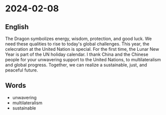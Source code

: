 # 2024-02-08

## English
The Dragon symbolizes energy, wisdom,
protection, and good luck. We need these
qualities to rise to today's global
challenges. This year, the celecration at
the United Nation is special. For the first
time, the Lunar New Year is part of the UN
holiday calendar. I thank China and the
Chinese people for your unwavering
support to the United Nations, to 
multilateralism and global progress.
Together, we can realize a sustainable,
just, and peaceful future.

## Words
* unwavering
* multilateralism
* sustainable
